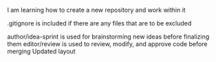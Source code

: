 I am learning how to create a new repository and work within it

.gitignore is included if there are any files that are to be excluded

author/idea-sprint is used for brainstorming new ideas before finalizing them
editor/review is used to review, modify, and approve code before merging
Updated layout
